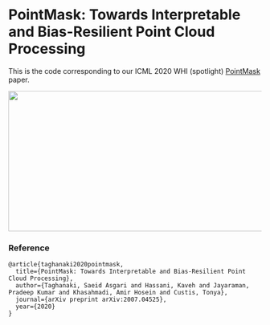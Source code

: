 # PointMask: Towards Interpretable and Bias-Resilient Point Cloud Processing

This is the code corresponding to our ICML 2020 WHI (spotlight) [PointMask](https://arxiv.org/abs/2007.04525) paper.



<div align="center">
<img src="https://github.com/asgsaeid/PointMask/blob/main/pointmask.png" width="800" height="280">
</div>


### Reference

```
@article{taghanaki2020pointmask,
  title={PointMask: Towards Interpretable and Bias-Resilient Point Cloud Processing},
  author={Taghanaki, Saeid Asgari and Hassani, Kaveh and Jayaraman, Pradeep Kumar and Khasahmadi, Amir Hosein and Custis, Tonya},
  journal={arXiv preprint arXiv:2007.04525},
  year={2020}
}
```

